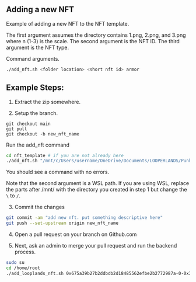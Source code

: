 ## Adding a new NFT
Example of adding a new NFT to the NFT template.

The first argument assumes the directory contains 1.png, 2.png, and 3.png where n (1-3) is the scale.
The second argument is the NFT ID.
The third argument is the NFT type.

Command arguments.
```bash
./add_nft.sh <folder location> <short nft id> armor
```


## Example Steps:
1) Extract the zip somewhere. 

2) Setup the branch.
```
git checkout main
git pull
git checkout -b new_nft_name
```
Run the add_nft command
```bash
cd nft_template # if you are not already here
./add_nft.sh "/mnt/c/Users/username/OneDrive/Documents/LOOPERLANDS/Punk_Cyborg_268" 0xee40d44f7847999cb4d7d1e3fc7681e1390fc5acc5e835d1e8f0ed717d4dc200 armor
```
You should see a command with no errors.

Note that the second argument is a WSL path. If you are using WSL, replace the parts after /mnt/ with 
the directory you created in step 1 but change the `\` to `/`.

3) Commit the changes
```bash
git commit -am "add new nft. put something descriptive here"
git push --set-upstream origin new_nft_name
```
4) Open a pull request on your branch on Github.com

5) Next, ask an admin to merge your pull request and run the backend process.
```bash
sudo su
cd /home/root
./add_looplands_nft.sh 0x675a39b27b2ddbdb2d18485562efbe2b2772987a-0-0x3add4c3824813b2d4e9fdd3ed678857aa6bcdd4d-0xeac17febcaf13e4f2a07aab923d7e527a8414712b9f6732465970e16853f0daa-10 "Art Magic"
```

